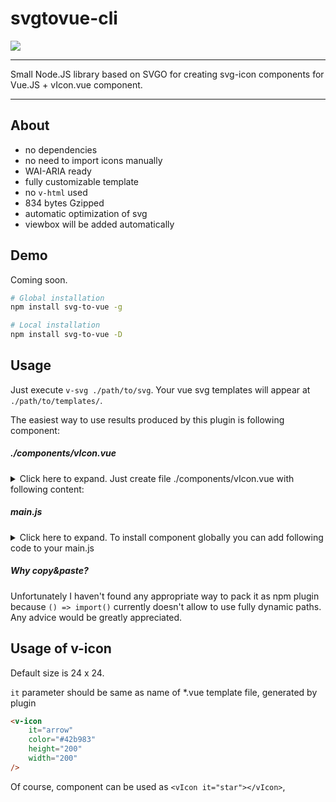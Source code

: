# svgtovue-cli

![](https://img.shields.io/badge/WAI--ARIA-support-green.svg)


----
Small Node.JS library based on SVGO for creating svg-icon components for Vue.JS + vIcon.vue component.

----
## About
- no dependencies
- no need to import icons manually
- WAI-ARIA ready
- fully customizable template
- no ```v-html``` used
- 834 bytes Gzipped
- automatic optimization of svg
- viewbox will be added automatically


## Demo
Coming soon.

```bash
# Global installation
npm install svg-to-vue -g

# Local installation
npm install svg-to-vue -D
```

## Usage
Just execute ```v-svg ./path/to/svg```. Your vue svg templates will appear at ```./path/to/templates/```.

The easiest way to use results produced by this plugin is following component:

##### ./components/vIcon.vue
<details>
    <summary>
        Click here to expand. Just create file ./components/vIcon.vue with following content:
    </summary>

    <template>
        <svg xmlns="http://www.w3.org/2000/svg"
        :height="height"
        :width="width"
        :viewBox="viewbox"
        :id="id"
        :aria-labelledby="title"
        :aria-describedby="desc"
        :role="role"
        v-if="component">
            <title v-if="title">{{ title }}</title>
            <desc v-if="desc">{{desc}}</desc>

            <g :fill="color" :style="iconStyle" v-else>
                <component :is="component" @onMounted="getViewbox"></component>
            </g>

        </svg>
    </template>

    <script>
    export default {
        name: 'v-icon',
        data() {
            return {
                component: () =>
                    /* specify path to generated templates here */
                    import('./templates/' + this.it + ".vue")
                    .then((template) => {
                        return template;
                    }),
                viewbox: '0 0 20 20'
            }
        },
        props: {
            it: {
                type: String,
                default: "default"
            },
            id: {
                type: String,
            },
            desc: {
                type: String,
            },
            role: {
                type: String,
                default: "img"
            },
            tabindex: {
                type: [Number, String],
                default: 0
            },
            title: {
                type: String,
                default: ""
            },
            iconStyle: {
                type: String,
                default: ""
            },
            width: {
                type: [Number, String],
                default: 24
            },
            height: {
                type: [Number, String],
                default: 24
            },
            color: {
                type: [String],
                default: "#333"
            }
        },
        methods: {
            getViewbox(viewbox) {
                this.viewbox = viewbox;
            }
        },
    };
    </script>

</details>

##### main.js
<details>
    <summary>
        Click here to expand. To install component globally you can add following code to your main.js
    </summary>

    import vIcon from './components/vIcon.vue'

    Vue.component("v-icon", vIcon);
</details>

##### Why copy&paste?
Unfortunately I haven't found any appropriate way to pack it as npm plugin because ```() => import()``` currently doesn't allow to use fully dynamic paths. Any advice would be greatly appreciated.

## Usage of v-icon

Default size is 24 x 24.

``it`` parameter should be same as name of *.vue template file, generated by plugin
```html
<v-icon
    it="arrow"
    color="#42b983"
    height="200"
    width="200"
/>
```

Of course, component can be used as ```<vIcon it="star"></vIcon>```,

